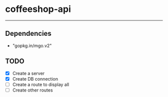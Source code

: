 # coffeeshop-api
---

## Dependencies  

* "gopkg.in/mgo.v2"  

## TODO  

- [x] Create a server  
- [x] Create DB connection
- [ ]  Create a route to display all  
- [ ]  Create other routes  
